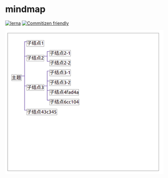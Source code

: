 # mindmap
[![lerna](https://img.shields.io/badge/maintained%20with-lerna-cc00ff.svg)](https://lerna.js.org/) [![Commitizen friendly](https://img.shields.io/badge/commitizen-friendly-brightgreen.svg)](http://commitizen.github.io/cz-cli/)



![](2021-07-29-14-06-34.png)